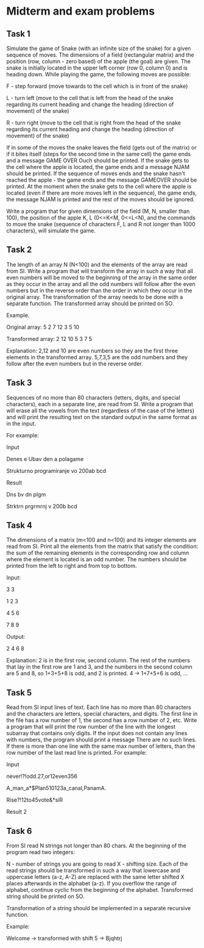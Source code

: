 # Midterm and exam problems

## Task 1

Simulate the game of Snake (with an infinite size of the snake) for a given sequence of moves. The dimensions of a field (rectangular matrix) and the position (row, column - zero based) of the apple (the goal) are given. The snake is initially located in the upper left corner (row 0, column 0) and is heading down. While playing the game, the following moves are possible:

F - step forward (move towards to the cell which is in front of the snake)

L - turn left (move to the cell that is left from the head of the snake regarding its current heading and change the heading (direction of movement) of the snake)

R - turn right (move to the cell that is right from the head of the snake regarding its current heading and change the heading (direction of movement) of the snake)

If in some of the moves the snake leaves the field (gets out of the matrix) or if it bites itself (steps for the second time in the same cell) the game ends and a message GAME OVER Ouch should be printed. If the snake gets to the cell where the apple is located, the game ends and a message NJAM should be printed. If the sequence of moves ends and the snake hasn't reached the apple - the game ends and the message GAMEOVER should be printed. At the moment when the snake gets to the cell where the apple is located (even if there are more moves left in the sequence), the game ends, the message NJAM is printed and the rest of the moves should be ignored.

Write a program that for given dimensions of the field (M, N, smaller than 100), the position of the apple K, L (0<=K<M, 0<=L<N), and the commands to move the snake (sequence of characters F, L and R not longer than 1000 characters), will simulate the game.

## Task 2

The length of an array N (N<100) and the elements of the array are read from SI. Write a program that will transform the array in such a way that all even numbers will be moved to the beginning of the array in the same order as they occur in the array and all the odd numbers will follow after the even numbers but in the reverse order than the order in which they occur in the original array. The transformation of the array needs to be done with a separate function. The transformed array should be printed on SO.

Example.

Original array: 5 2 7 12 3 5 10

Transformed array: 2 12 10 5 3 7 5

Explanation: 2,12 and 10 are even numbers so they are the first three elements in the transformed array. 5,7,3,5 are the odd numbers and they follow after the even numbers but in the reverse order.

## Task 3

Sequences of no more than 80 characters (letters, digits, and special characters), each in a separate line, are read from SI. Write a program that will erase all the vowels from the text (regardless of the case of the letters) and will print the resulting text on the standard output in the same format as in the input.


For example:

Input	

Denes e Ubav den a polagame

Strukturno programiranje vo 200ab bcd

Result

Dns  bv dn  plgm

Strktrn prgrmrnj v 200b bcd

## Task 4

The dimensions of a matrix (m<100 and n<100) and its integer elements are read from SI. Print all the elements from the matrix that satisfy the condition: the sum of the remaining elements in the corresponding row and column where the element is located is an odd number.  The numbers should be printed from the left to right and from top to bottom.


Input:

3 3

1 2 3

4 5 6

7 8 9


Output:

2 4 6 8

Explanation: 2 is in the first row, second column. The rest of the numbers that lay in the first row are 1 and 3, and the numbers in the second column are 5 and 8, so 1+3+5+8 is odd, and 2 is printed. 4 -> 1+7+5+6 is odd, ...


## Task 5

Read from SI input lines of text. Each line has no more than 80 characters and the characters are letters, special characters, and digits. The first line in the file has a row number of 1, the second has a row number of 2, etc. Write a program that will print the row number of the line with the longest subarray that contains only digits. If the input does not contain any lines with numbers, the program should print a message There are no such lines. If there is more than one line with the same max number of letters, than the row number of the last read line is printed.
For example:

Input	

never!?!odd.27,or12even356

A_man_a*$Plan510123a_canal,PanamA.

Rise?!12to45vote&*siR

Result
2

## Task 6

From SI read N strings not longer than 80 chars. At the beginning of the program read two integers:

N - number of strings you are going to read
X - shifting size.
Each of the read strings should be transformed in such a way that lowercase and uppercase letters (a-z, A-Z) are replaced with the same letter shifted X places afterwards in the alphabet (a-z). If you overflow the range of alphabet, continue cyclic from the beginning of the alphabet. Transformed string should be printed on SO.

Transformation of a string should be implemented in a separate recursive function.

Example:

Welcome -> transformed with shift 5 -> Bjqhtrj